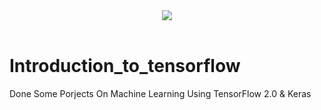 

<div align="center">
  <img src="https://www.tensorflow.org/images/tf_logo_horizontal.png"><br><br>
</div>

# Introduction_to_tensorflow
Done Some Porjects On Machine Learning Using TensorFlow 2.0 & Keras 
